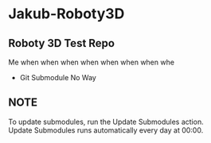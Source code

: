 # Jakub-Roboty3D
## Roboty 3D Test Repo
Me when when when when when when when whe
- Git Submodule No Way
## NOTE
To update submodules, run the Update Submodules action.<br>
Update Submodules runs automatically every day at 00:00.
